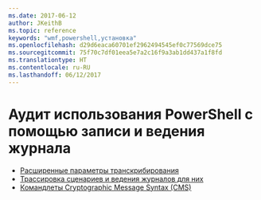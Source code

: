 ```yaml
---
ms.date: 2017-06-12
author: JKeithB
ms.topic: reference
keywords: "wmf,powershell,установка"
ms.openlocfilehash: d29d6eaca60701ef2962494545ef0c77569dce75
ms.sourcegitcommit: 75f70c7df01eea5e7a2c16f9a3ab1dd437a1f8fd
ms.translationtype: HT
ms.contentlocale: ru-RU
ms.lasthandoff: 06/12/2017
---
```

# <a name="audit-powershell-usage-using-transcription-and-logging"></a>Аудит использования PowerShell с помощью записи и ведения журнала

- [Расширенные параметры транскрибирования](audit_transcript.md)
- [Трассировка сценариев и ведения журналов для них](audit_script.md)
- [Командлеты Cryptographic Message Syntax (CMS)](audit_cms.md)

